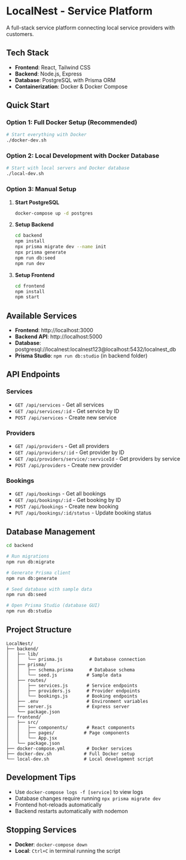 # LocalNest - Service Platform

A full-stack service platform connecting local service providers with customers.

## Tech Stack

- **Frontend**: React, Tailwind CSS
- **Backend**: Node.js, Express
- **Database**: PostgreSQL with Prisma ORM
- **Containerization**: Docker & Docker Compose

## Quick Start

### Option 1: Full Docker Setup (Recommended)

```bash
# Start everything with Docker
./docker-dev.sh
```

### Option 2: Local Development with Docker Database

```bash
# Start with local servers and Docker database
./local-dev.sh
```

### Option 3: Manual Setup

1. **Start PostgreSQL**
   ```bash
   docker-compose up -d postgres
   ```

2. **Setup Backend**
   ```bash
   cd backend
   npm install
   npx prisma migrate dev --name init
   npx prisma generate
   npm run db:seed
   npm run dev
   ```

3. **Setup Frontend**
   ```bash
   cd frontend
   npm install
   npm start
   ```

## Available Services

- **Frontend**: http://localhost:3000
- **Backend API**: http://localhost:5000
- **Database**: postgresql://localnest:localnest123@localhost:5432/localnest_db
- **Prisma Studio**: `npm run db:studio` (in backend folder)

## API Endpoints

### Services
- `GET /api/services` - Get all services
- `GET /api/services/:id` - Get service by ID
- `POST /api/services` - Create new service

### Providers
- `GET /api/providers` - Get all providers
- `GET /api/providers/:id` - Get provider by ID
- `GET /api/providers/service/:serviceId` - Get providers by service
- `POST /api/providers` - Create new provider

### Bookings
- `GET /api/bookings` - Get all bookings
- `GET /api/bookings/:id` - Get booking by ID
- `POST /api/bookings` - Create new booking
- `PUT /api/bookings/:id/status` - Update booking status

## Database Management

```bash
cd backend

# Run migrations
npm run db:migrate

# Generate Prisma client
npm run db:generate

# Seed database with sample data
npm run db:seed

# Open Prisma Studio (database GUI)
npm run db:studio
```

## Project Structure

```
LocalNest/
├── backend/
│   ├── lib/
│   │   └── prisma.js          # Database connection
│   ├── prisma/
│   │   ├── schema.prisma      # Database schema
│   │   └── seed.js           # Sample data
│   ├── routes/
│   │   ├── services.js       # Service endpoints
│   │   ├── providers.js      # Provider endpoints
│   │   └── bookings.js       # Booking endpoints
│   ├── .env                  # Environment variables
│   ├── server.js             # Express server
│   └── package.json
├── frontend/
│   ├── src/
│   │   ├── components/       # React components
│   │   ├── pages/           # Page components
│   │   └── App.jsx
│   └── package.json
├── docker-compose.yml        # Docker services
├── docker-dev.sh            # Full Docker setup
└── local-dev.sh             # Local development script
```

## Development Tips

- Use `docker-compose logs -f [service]` to view logs
- Database changes require running `npx prisma migrate dev`
- Frontend hot-reloads automatically
- Backend restarts automatically with nodemon

## Stopping Services

- **Docker**: `docker-compose down`
- **Local**: `Ctrl+C` in terminal running the script

